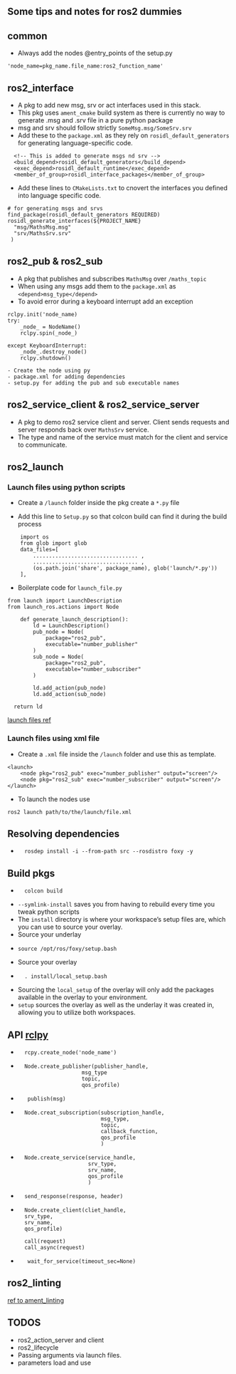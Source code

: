 ## Some tips and notes for ros2 dummies
## common
- Always add the nodes @entry_points of the setup.py 
```
'node_name=pkg_name.file_name:ros2_function_name'
```

## ros2_interface
- A pkg to add new msg, srv or act interfaces used in this stack.
- This pkg uses `ament_cmake` build system as there is currently no way to generate .msg and .srv file in a pure python package
- msg and srv should follow strictly `SomeMsg.msg/SomeSrv.srv`
- Add these to the `package.xml` as they rely on `rosidl_default_generators` for generating language-specific code.
```
  <!-- This is added to generate msgs nd srv -->
  <build_depend>rosidl_default_generators</build_depend>
  <exec_depend>rosidl_default_runtime</exec_depend>
  <member_of_group>rosidl_interface_packages</member_of_group>
```
- Add these lines to `CMakeLists.txt` to cnovert the interfaces you defined into language specific code.
```
# for generating msgs and srvs
find_package(rosidl_default_generators REQUIRED)
rosidl_generate_interfaces(${PROJECT_NAME}
  "msg/MathsMsg.msg"
  "srv/MathsSrv.srv"
 )
```

## ros2_pub & ros2_sub
- A pkg that publishes and subscribes `MathsMsg` over `/maths_topic`
- When using any msgs add them to the `package.xml` as `<depend>msg_type</depend>`
- To avoid error during a keyboard interrupt add an exception 
```
rclpy.init('node_name)
try:
    _node_ = NodeName()
    rclpy.spin(_node_)

except KeyboardInterrupt:
    _node_.destroy_node()
    rclpy.shutdown()
```

    - Create the node using py
    - package.xml for adding dependencies
    - setup.py for adding the pub and sub executable names

## ros2_service_client & ros2_service_server
- A pkg to demo ros2 service client and server. Client sends requests  and server responds back over `MathsSrv` service.
- The type and name of the service must match for the client and service to communicate.

## ros2_launch
### Launch files using python scripts
- Create a `/launch` folder inside the pkg create a `*.py` file

- Add this line to `Setup.py` so that colcon build can find it during the build process
```
    import os
    from glob import glob
    data_files=[
        ................................. ,
        ................................. ,
        (os.path.join('share', package_name), glob('launch/*.py'))
    ],
```
- Boilerplate code for `launch_file.py `
```
from launch import LaunchDescription
from launch_ros.actions import Node
    
    def generate_launch_description():
        ld = LaunchDescription()
        pub_node = Node(
            package="ros2_pub",
            executable="number_publisher"
        )
        sub_node = Node(
            package="ros2_pub",
            executable="number_subscriber"
        )

        ld.add_action(pub_node)
        ld.add_action(sub_node)

  return ld
```

[launch files ref](https://git.fh-aachen.de/lm9299s/agv/-/tree/master/launch)
### Launch files using xml file
- Create a `.xml` file inside the `/launch` folder and use this as template. 
```
<launch>
    <node pkg="ros2_pub" exec="number_publisher" output="screen"/>
    <node pkg="ros2_sub" exec="number_subscriber" output="screen"/>
</launch>
```
- To launch the nodes use 
```
ros2 launch path/to/the/launch/file.xml
```
## Resolving dependencies

-       rosdep install -i --from-path src --rosdistro foxy -y


## Build pkgs

-       colcon build

- `--symlink-install` saves you from having to rebuild every time you tweak python scripts
- The `install` directory is where your workspace’s setup files are, which you can use to source your overlay.
- Source your underlay
-     source /opt/ros/foxy/setup.bash  

- Source your overlay 
-       . install/local_setup.bash
- Sourcing the `local_setup` of the overlay will only add the packages available in the overlay to your environment.
- `setup` sources the overlay as well as the underlay it was created in, allowing you to utilize both workspaces.

## API [rclpy](https://docs.ros2.org/latest/api/rclpy/)
-       rcpy.create_node('node_name')
-       Node.create_publisher(publisher_handle,
                          msg_type
                          topic,
                          qos_profile)
-        publish(msg)

-       Node.creat_subscription(subscription_handle,
                                msg_type,
                                topic,
                                callback_function,
                                qos_profile  
                                )   
-       Node.create_service(service_handle,
                            srv_type,
                            srv_name,
                            qos_profile
                            )

-       send_response(response, header)

-       Node.create_client(cliet_handle,
        srv_type,
        srv_name,
        qos_profile)

        call(request)
        call_async(request)

-        wait_for_service(timeout_sec=None)

## ros2_linting
[ref to ament_linting](https://ubuntu.com/blog/how-to-add-a-linter-to-ros-2)

## TODOS
- ros2_action_server and client
- ros2_lifecycle
- Passing arguments via launch files. 
- parameters load and use
